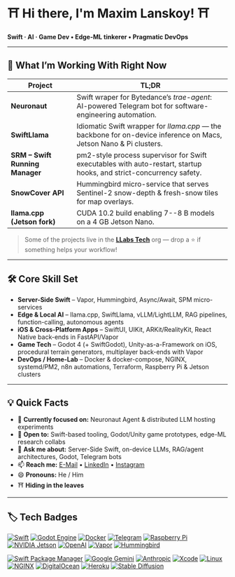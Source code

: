 # ⛩️ Hi there, I'm Maxim Lanskoy! ⛩️  
**Swift · AI · Game Dev • Edge-ML tinkerer • Pragmatic DevOps**

---

## 🚀 What I’m Working With Right Now
| Project | TL;DR |
| ------- | ----- |
| **Neuronaut** | Swift wraper for Bytedance’s *trae-agent*: AI-powered Telegram bot for software-engineering automation. |
| **SwiftLlama** | Idiomatic Swift wrapper for *llama.cpp* — the backbone for on-device inference on Macs, Jetson Nano & Pi clusters. |
| **SRM – Swift Running Manager** | pm2-style process supervisor for Swift executables with auto-restart, startup hooks, and strict-concurrency safety. |
| **SnowCover API** | Hummingbird micro-service that serves Sentinel-2 snow-depth & fresh-snow tiles for map overlays. |
| **llama.cpp (Jetson fork)** | CUDA 10.2 build enabling 7--8 B models on a 4 GB Jetson Nano. |

> Some of the projects live in the **[LLabs Tech](https://github.com/LLabsTech)** org — drop a ⭐ if something helps your workflow!

---

## 🛠 Core Skill Set

- **Server-Side Swift** – Vapor, Hummingbird, Async/Await, SPM micro-services  
- **Edge & Local AI** – llama.cpp, SwiftLlama, vLLM/LightLLM, RAG pipelines, function-calling, autonomous agents  
- **iOS & Cross-Platform Apps** – SwiftUI, UIKit, ARKit/RealityKit, React Native back-ends in FastAPI/Vapor  
- **Game Tech** – Godot 4 (+ SwiftGodot), Unity-as-a-Framework on iOS, procedural terrain generators, multiplayer back-ends with Vapor  
- **DevOps / Home-Lab** – Docker & docker-compose, NGINX, systemd/PM2, n8n automations, Terraform, Raspberry Pi & Jetson clusters  

---

## 💡 Quick Facts

- 🔭 **Currently focused on:** Neuronaut Agent & distributed LLM hosting experiments  
- 👯 **Open to:** Swift-based tooling, Godot/Unity game prototypes, edge-ML research collabs  
- 💬 **Ask me about:** Server-Side Swift, on-device LLMs, RAG/agent architectures, Godot, Telegram bots  
- 📫 **Reach me:** [E-Mail](mailto:maximlanskoy@icloud.com) • [LinkedIn](https://ua.linkedin.com/in/maxim-lanskoy) • [Instagram](https://www.instagram.com/karl_lanskoy/)  
- 😄 **Pronouns:** He / Him  
- ⛩️ **Hiding in the leaves**

---

## 🏷 Tech Badges

[![Swift](https://img.shields.io/badge/Swift-f05138?style=flat-square&logo=swift&logoColor=white)](https://swift.org/)
[![Godot Engine](https://img.shields.io/badge/Godot-478cbf?style=flat-square&logo=godot-engine&logoColor=white)](https://godotengine.org/)
[![Docker](https://img.shields.io/badge/Docker-0db7ed?style=flat-square&logo=docker&logoColor=white)](https://www.docker.com/)
[![Telegram](https://img.shields.io/badge/Telegram-2CA5E0?style=flat-square&logo=telegram&logoColor=white)](https://telegram.org/)
[![Raspberry Pi](https://img.shields.io/badge/Raspberry_Pi-c51a4a?style=flat-square&logo=raspberry-pi&logoColor=white)](https://www.raspberrypi.com/)
[![NVIDIA Jetson](https://img.shields.io/badge/Jetson-76b900?style=flat-square&logo=nvidia&logoColor=white)](https://developer.nvidia.com/embedded/jetson)
[![OpenAI](https://img.shields.io/badge/OpenAI-412991?style=flat-square&logo=openai&logoColor=white)](https://openai.com/)
[![Vapor](https://img.shields.io/badge/Vapor-0d0d0d?style=flat-square&logo=vapor&logoColor=white)](https://vapor.codes/)
[![Hummingbird](https://img.shields.io/badge/Hummingbird-0d0d0d?style=flat-square)](https://github.com/hummingbird-project/hummingbird)

[![Swift Package Manager](https://img.shields.io/badge/SPM-f05138?style=flat-square&logo=swift&logoColor=white)](https://swift.org/package-manager/)
[![Google Gemini](https://img.shields.io/badge/Gemini-4285f4?style=flat-square&logo=google&logoColor=white)](https://ai.google.dev/)
[![Anthropic](https://img.shields.io/badge/Anthropic-0d0d0d?style=flat-square)](https://www.anthropic.com/)
[![Xcode](https://img.shields.io/badge/Xcode-0d0d0d?style=flat-square&logo=xcode&logoColor=white)](https://developer.apple.com/xcode/)
[![Linux](https://img.shields.io/badge/Linux-000000?style=flat-square&logo=linux&logoColor=white)](https://www.linux.org/)
[![NGINX](https://img.shields.io/badge/NGINX-0d0d0d?style=flat-square&logo=nginx&logoColor=white)](https://nginx.org/)
[![DigitalOcean](https://img.shields.io/badge/-DigitalOcean-black?style=flat-square&logo=digitalocean)](https://www.digitalocean.com/)
[![Heroku](https://img.shields.io/badge/-Heroku-black?style=flat-square&logo=heroku)](https://www.heroku.com/)
[![Stable Diffusion](https://img.shields.io/badge/-Stable%20Diffusion-black?style=flat-square)](https://stability.ai/)
